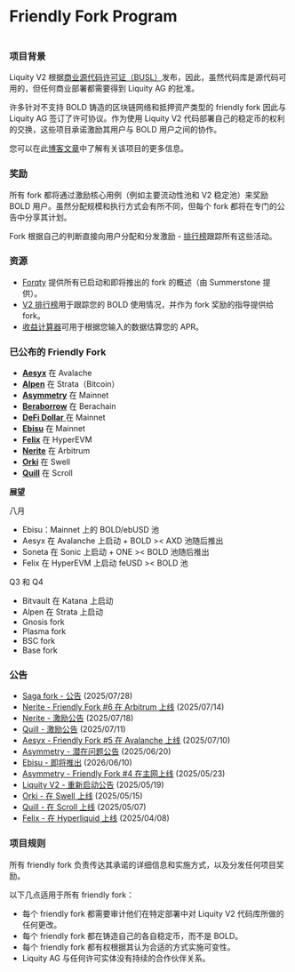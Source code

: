 # Friendly Fork Program

<figure><img src="../.gitbook/assets/Liquity V2 – Friendly Forks Sep 2025.png" alt=""><figcaption></figcaption></figure>

### 项目背景

Liquity V2 根据[商业源代码许可证（BUSL）](https://github.com/liquity/bold/blob/main/contracts/LICENSE)发布，因此，虽然代码库是源代码可用的，但任何商业部署都需要得到 Liquity AG 的批准。&#x20;

许多针对不支持 BOLD 铸造的区块链网络和抵押资产类型的 friendly fork 因此与 Liquity AG 签订了许可协议。作为使用 Liquity V2 代码部署自己的稳定币的权利的交换，这些项目承诺激励其用户与 BOLD 用户之间的协作。&#x20;

您可以在此[博客文章](https://www.liquity.org/blog/bootstrapping-liquity-v2)中了解有关该项目的更多信息。

### 奖励

所有 fork 都将通过激励核心用例（例如主要流动性池和 V2 稳定池）来奖励 BOLD 用户。虽然分配规模和执行方式会有所不同，但每个 fork 都将在专门的公告中分享其计划。&#x20;

Fork 根据自己的判断直接向用户分配和分发激励 - [排行榜](https://dune.com/liquity/v2-leaderboard)跟踪所有这些活动。

### 资源

* [Forqty](https://www.forqty.com/) 提供所有已启动和即将推出的 fork 的概述（由 Summerstone 提供）。
* [V2 排行榜](https://dune.com/liquity/v2-leaderboard)用于跟踪您的 BOLD 使用情况，并作为 fork 奖励的指导提供给 fork。
* [收益计算器](https://docs.google.com/spreadsheets/d/1Zi_2rU7Ktwd4qF9AZuFbgz7W8uIEN6ta5n-LHOE44oM/edit?gid=0#gid=0)可用于根据您输入的数据估算您的 APR。

### 已公布的 Friendly Fork

* [**Aesyx**](https://x.com/Aesyx_Fi/status/1950952447175954762) 在 Avalache
* [**Alpen**](https://x.com/AlpenLabs/status/1920485228599992389) 在 Strata（Bitcoin）
* [**Asymmetry**](https://www.asymmetry.finance/) 在 Mainnet
* [**Beraborrow**](https://x.com/beraborrow/status/1843305523472380189) 在 Berachain
* [**DeFi Dollar** ](https://defidollar.io/)在 Mainnet
* [**Ebisu**](https://ebisu.money/) 在 Mainnet
* [**Felix**](https://www.usefelix.xyz/) 在 HyperEVM
* [**Nerite**](https://www.nerite.org/) 在 Arbitrum
* [**Orki**](https://www.orki.finance/) 在 Swell
* [**Quill**](https://www.quill.finance/) 在 Scroll

**展望**

八月

* Ebisu：Mainnet 上的 BOLD/ebUSD 池
* Aesyx 在 Avalanche 上启动 + BOLD >< AXD 池随后推出
* Soneta 在 Sonic 上启动 + ONE >< BOLD 池随后推出
* Felix 在 HyperEVM 上启动 feUSD >< BOLD 池

Q3 和 Q4

* Bitvault 在 Katana 上启动
* Alpen 在 Strata 上启动
* Gnosis fork
* Plasma fork
* BSC fork
* Base fork

### 公告

* [Saga fork - 公告](https://x.com/Sagaxyz__/status/1949892889456050207) (2025/07/28)
* [Nerite - Friendly Fork #6 在 Arbitrum 上线](https://x.com/LiquityProtocol/status/1944771396183183731) (2025/07/14)
* [Nerite - 激励公告](https://www.nerite.org/writing/bold-incentive-program) (2025/07/18)
* [Quill - 激励公告](https://x.com/LiquityProtocol/status/1943703345363058899) (2025/07/11)
* [Aesyx - Friendly Fork #5 在 Avalanche 上线](https://x.com/LiquityProtocol/status/1943402636444889450) (2025/07/10)
* [Asymmetry - 潜在问题公告](https://x.com/asymmetryfin/status/1935869427783729188) (2025/06/20)
* [Ebisu - 即将推出](https://x.com/LiquityProtocol/status/1932527468679696398) (2026/06/10)
* [Asymmetry - Friendly Fork #4 在主网上线](https://x.com/LiquityProtocol/status/1925955594973835496) (2025/05/23)
* [Liquity V2 - 重新启动公告](https://x.com/LiquityProtocol/status/1924465010925056106) (2025/05/19)
* [Orki - 在 Swell 上线](https://x.com/LiquityProtocol/status/1923019704605737130) (2025/05/15)
* [Quill - 在 Scroll 上线](https://x.com/LiquityProtocol/status/1920130975708901601) (2025/05/07)
* [Felix - 在 Hyperliquid 上线](https://x.com/LiquityProtocol/status/1909634552852795574) (2025/04/08)

### 项目规则

所有 friendly fork 负责传达其承诺的详细信息和实施方式，以及分发任何项目奖励。

以下几点适用于所有 friendly fork：

* 每个 friendly fork 都需要审计他们在特定部署中对 Liquity V2 代码库所做的任何更改。&#x20;
* 每个 friendly fork 都在铸造自己的各自稳定币，而不是 BOLD。&#x20;
* 每个 friendly fork 都有权根据其认为合适的方式实施可变性。
* Liquity AG 与任何许可实体没有持续的合作伙伴关系。&#x20;
